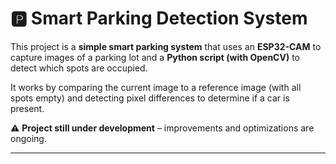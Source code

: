 # 🅿️ Smart Parking Detection System

This project is a **simple smart parking system** that uses an **ESP32-CAM** to capture images of a parking lot and a **Python script (with OpenCV)** to detect which spots are occupied.

It works by comparing the current image to a reference image (with all spots empty) and detecting pixel differences to determine if a car is present.

⚠️ **Project still under development** – improvements and optimizations are ongoing.

---
